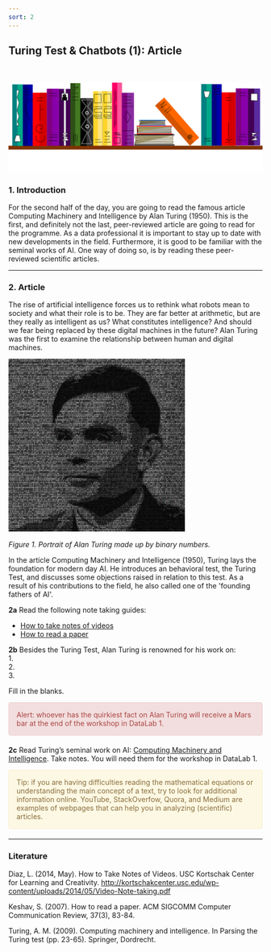 ```yaml
---
sort: 2
---
```


## __Turing Test & Chatbots (1): Article__
\
\
<img src="./images/books_banner.png" alt="Books banner" width="600"/>

### 1. Introduction

For the second half of the day, you are going to read the famous article Computing Machinery and Intelligence by Alan Turing (1950). This is the first, and definitely not the last, peer-reviewed article are going to read for the programme. As a data professional it is important to stay up to date with new developments in the field. Furthermore, it is good to be familiar with the seminal works of AI. One way of doing so, is by reading these peer-reviewed scientific articles.

***

### 2. Article 

The rise of artificial intelligence forces us to rethink what robots mean to society and what their role is to be. They are far better at arithmetic, but are they really as intelligent as us? What constitutes intelligence? And should we fear being replaced by these digital machines in the future? Alan Turing was the first to examine the relationship between human and digital machines.

<img src="./images/alan_turing.jpg" alt="Books banner" width="350"/>

*Figure 1. Portrait of Alan Turing made up by binary numbers.*

In the article Computing Machinery and Intelligence (1950), Turing lays the foundation for modern day AI. He introduces an behavioral test, the Turing Test, and discusses some objections raised in relation to this test. As a result of his contributions to the field, he also called one of the 'founding fathers of AI'.

__2a__ Read the following note taking guides:

- [How to take notes of videos](http://kortschakcenter.usc.edu/wp-content/uploads/2014/05/Video-Note-taking.pdf)
- [How to read a paper](http://ccr.sigcomm.org/online/files/p83-keshavA.pdf)

__2b__ Besides the Turing Test, Alan Turing is renowned for his work on:
\
1.
\
2.
\
3.

Fill in the blanks.

<div style="padding: 15px; border: 1px solid transparent; border-color: transparent; margin-bottom: 20px; border-radius: 4px; color: #a94442; background-color: #f2dede; border-color: #ebccd1;">
Alert: whoever has the quirkiest fact on Alan Turing will receive a Mars bar at the end of the workshop in DataLab 1.
</div>

__2c__ Read Turing’s seminal work on AI: [Computing Machinery and Intelligence](https://academic.oup.com/mind/article/LIX/236/433/986238). Take notes. You will need them for the workshop in DataLab 1.

<div style="padding: 15px; border: 1px solid transparent; border-color: transparent; margin-bottom: 20px; border-radius: 4px; color: #8a6d3b;; background-color: #fcf8e3; border-color: #faebcc;">
Tip: if you are having difficulties reading the mathematical equations or understanding the main concept of a text, try to look for additional information online. YouTube, StackOverfow, Quora, and Medium are examples of webpages that can help you in analyzing (scientific) articles.
</div>

***

### __Literature__
Diaz, L. (2014, May). How to Take Notes of Videos. USC Kortschak Center for Learning and Creativity.
http://kortschakcenter.usc.edu/wp-content/uploads/2014/05/Video-Note-taking.pdf

Keshav, S. (2007). How to read a paper. ACM SIGCOMM Computer Communication Review, 37(3), 83-84.

Turing, A. M. (2009). Computing machinery and intelligence. In Parsing the Turing test (pp. 23-65). Springer, Dordrecht.
